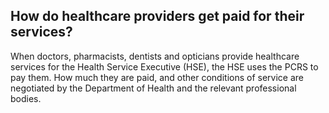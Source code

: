 ##  How do healthcare providers get paid for their services?

When doctors, pharmacists, dentists and opticians provide healthcare services
for the Health Service Executive (HSE), the HSE uses the PCRS to pay them. How
much they are paid, and other conditions of service are negotiated by the
Department of Health and the relevant professional bodies.
